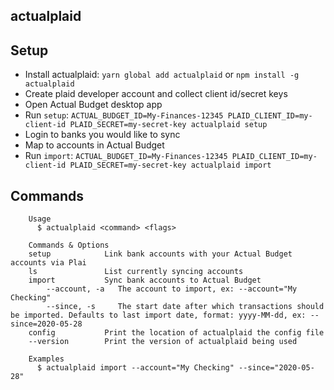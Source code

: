 ## actualplaid

## Setup

- Install actualplaid: `yarn global add actualplaid` or `npm install -g actualplaid`
- Create plaid developer account and collect client id/secret keys
- Open Actual Budget desktop app
- Run `setup`: `ACTUAL_BUDGET_ID=My-Finances-12345 PLAID_CLIENT_ID=my-client-id PLAID_SECRET=my-secret-key actualplaid setup`
- Login to banks you would like to sync
- Map to accounts in Actual Budget
- Run `import`: `ACTUAL_BUDGET_ID=My-Finances-12345 PLAID_CLIENT_ID=my-client-id PLAID_SECRET=my-secret-key actualplaid import`

## Commands

```
	Usage
	  $ actualplaid <command> <flags>

	Commands & Options
    setup            Link bank accounts with your Actual Budget accounts via Plai
    ls               List currently syncing accounts
    import           Sync bank accounts to Actual Budget
	    --account, -a   The account to import, ex: --account="My Checking"
	    --since, -s     The start date after which transactions should be imported. Defaults to last import date, format: yyyy-MM-dd, ex: --since=2020-05-28
    config           Print the location of actualplaid the config file
    --version        Print the version of actualplaid being used

	Examples
	  $ actualplaid import --account="My Checking" --since="2020-05-28"
```
